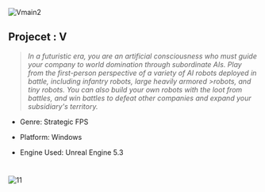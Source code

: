 ![Vmain2](https://github.com/Hongyoosung/V/assets/101240036/287df5e0-cd00-4355-bf32-6a19ae945829)


## Projecet : V
>*In a futuristic era, you are an artificial consciousness who must guide your company to world domination through subordinate AIs. Play from the first-person perspective of a variety of AI robots deployed in battle, including infantry robots, large heavily armored >robots, and tiny robots. You can also build your own robots with the loot from battles, and win battles to defeat other companies and expand your subsidiary's territory.*

+ Genre: Strategic FPS

+ Platform: Windows

+ Engine Used: Unreal Engine 5.3

#

![11](https://github.com/Hongyoosung/V/assets/101240036/d622e49f-7712-42ef-a86f-7baa68e121bd)
